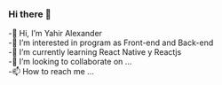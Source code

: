 ### Hi there 👋

-👋 Hi, I’m Yahir Alexander  
-👀 I’m interested in program as Front-end and Back-end    
-🌱 I’m currently learning React Native y Reactjs   
-💞️ I’m looking to collaborate on ...   
-📫 How to reach me ...   


